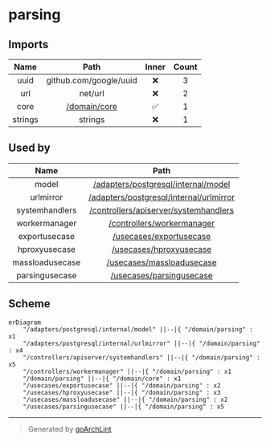 # parsing

## Imports

|  Name   |          Path           | Inner | Count |
|:-------:|:-----------------------:|:-----:|:-----:|
|  uuid   | github.com/google/uuid  |  ❌   |   3   |
|   url   |         net/url         |  ❌   |   2   |
|  core   | [/domain/core](core.md) |  ✅   |   1   |
| strings |         strings         |  ❌   |   1   |

## Used by

|      Name       |                                          Path                                           |
|:---------------:|:---------------------------------------------------------------------------------------:|
|      model      |     [/adapters/postgresql/internal/model](../adapters/postgresql/internal/model.md)     |
|    urlmirror    | [/adapters/postgresql/internal/urlmirror](../adapters/postgresql/internal/urlmirror.md) |
| systemhandlers  |   [/controllers/apiserver/systemhandlers](../controllers/apiserver/systemhandlers.md)   |
|  workermanager  |              [/controllers/workermanager](../controllers/workermanager.md)              |
|  exportusecase  |                 [/usecases/exportusecase](../usecases/exportusecase.md)                 |
|  hproxyusecase  |                 [/usecases/hproxyusecase](../usecases/hproxyusecase.md)                 |
| massloadusecase |               [/usecases/massloadusecase](../usecases/massloadusecase.md)               |
| parsingusecase  |                [/usecases/parsingusecase](../usecases/parsingusecase.md)                |

## Scheme

```mermaid
erDiagram
    "/adapters/postgresql/internal/model" ||--|{ "/domain/parsing" : x1
    "/adapters/postgresql/internal/urlmirror" ||--|{ "/domain/parsing" : x4
    "/controllers/apiserver/systemhandlers" ||--|{ "/domain/parsing" : x5
    "/controllers/workermanager" ||--|{ "/domain/parsing" : x1
    "/domain/parsing" ||--|{ "/domain/core" : x1
    "/usecases/exportusecase" ||--|{ "/domain/parsing" : x2
    "/usecases/hproxyusecase" ||--|{ "/domain/parsing" : x3
    "/usecases/massloadusecase" ||--|{ "/domain/parsing" : x2
    "/usecases/parsingusecase" ||--|{ "/domain/parsing" : x5
```

---

> Generated by [goArchLint](https://github.com/gbh007/goarchlint)
